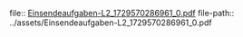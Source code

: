 file:: [Einsendeaufgaben-L2_1729570286961_0.pdf](../assets/Einsendeaufgaben-L2_1729570286961_0.pdf)
file-path:: ../assets/Einsendeaufgaben-L2_1729570286961_0.pdf
